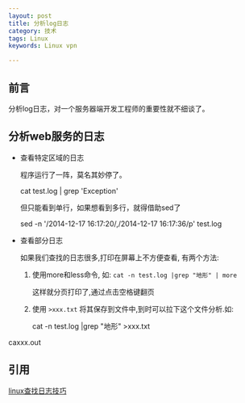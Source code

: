 ```yaml
---
layout: post
title: 分析log日志
category: 技术
tags: Linux
keywords: Linux vpn

---
```


## 前言 ##

分析log日志，对一个服务器端开发工程师的重要性就不细谈了。

## 分析web服务的日志

- 查看特定区域的日志

    程序运行了一阵，莫名其妙停了。
    
    cat test.log | grep 'Exception'
    
    但只能看到单行，如果想看到多行，就得借助sed了
    
    sed -n '/2014-12-17 16:17:20/,/2014-12-17 16:17:36/p'  test.log
    
- 查看部分日志

    如果我们查找的日志很多,打印在屏幕上不方便查看, 有两个方法:
    
    1. 使用more和less命令, 如: `cat -n test.log |grep "地形" | more`     
        
        这样就分页打印了,通过点击空格键翻页
    
    2. 使用 `>xxx.txt` 将其保存到文件中,到时可以拉下这个文件分析.如:
        
        cat -n test.log |grep "地形"  >xxx.txt

caxxx.out

## 引用


[linux查找日志技巧][]









[linux查找日志技巧]: http://jingyan.baidu.com/article/656db918fccd01e381249c2b.html